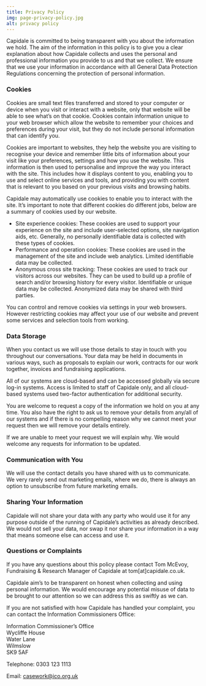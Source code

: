 ```yaml
---
title: Privacy Policy
img: page-privacy-policy.jpg
alt: privacy policy
---
```


<p class="text-lg font-medium">Capidale is committed to being transparent with you about the information we hold. The aim of the information in this policy is to give you a clear explanation about how Capidale collects and uses the personal and professional information you provide to us and that we collect. We ensure that we use your information in accordance with all General Data Protection Regulations concerning the protection of personal information.</p>

### Cookies

Cookies are small text files transferred and stored to your computer or device when you visit or interact with a website, only that website will be able to see what’s on that cookie. Cookies contain information unique to your web browser which allow the website to remember your choices and preferences during your visit, but they do
not include personal information that can identify you.

Cookies are important to websites, they help the website you are visiting to recognise your device and remember little bits of information about your visit like your preferences, settings and how you use the website. This information is then used to personalise and improve the way you interact with the site. This includes how it displays content to you, enabling you to use and select online services and tools, and providing you with content that is relevant to you based on your previous visits and browsing habits.

Capidale may automatically use cookies to enable you to interact with the site. It’s important to note that different cookies do different jobs, below are a summary of cookies used by our website.

- Site experience cookies: These cookies are used to support your experience on the site and include user-selected options, site navigation aids, etc. Generally, no personally identifiable data is collected with these types of cookies.
- Performance and operation cookies: These cookies are used in the management of the site and include web analytics. Limited identifiable data may be collected.
- Anonymous cross site tracking: These cookies are used to track our visitors across our websites. They can be used to build up a profile of search and/or browsing history for every visitor. Identifiable or unique data may be collected. Anonymized data may be shared with third parties.

You can control and remove cookies via settings in your web browsers. However restricting cookies may affect your use of our website and prevent some services and selection tools from working.

### Data Storage

When you contact us we will use those details to stay in touch with you throughout our conversations. Your data may be held in documents in various ways, such as proposals to explain our work, contracts for our work together, invoices and fundraising applications.

All of our systems are cloud-based and can be accessed globally via secure log-in systems. Access is limited to staff of Capidale only, and all cloud-based systems used two-factor authentication for additional security.

You are welcome to request a copy of the information we hold on you at any time. You also have the right to ask us to remove your details from any/all of our systems and if there is no compelling reason why we cannot meet your request then we will remove your details entirely.

If we are unable to meet your request we will explain why. We would welcome any requests for information to be updated.

### Communication with You

We will use the contact details you have shared with us to communicate. We very rarely send out marketing emails, where we do, there is always an option to unsubscribe from future marketing emails.

### Sharing Your Information

Capidale will not share your data with any party who would use it for any purpose outside of the running of Capidale’s activities as already described. We would not sell your data, nor swap it nor share your information in a way that means someone else can access and use it.

### Questions or Complaints

If you have any questions about this policy please contact Tom McEvoy, Fundraising & Research Manager of Capidale at tom[at]capidale.co.uk.

Capidale aim’s to be transparent on honest when collecting and using personal information. We would encourage any potential misuse of data to be brought to our attention so we can address this as swiftly as we can.

If you are not satisfied with how Capidale has handled your complaint, you can contact the Information Commissioners Office:

Information Commissioner’s Office<br />Wycliffe House<br />Water Lane<br />Wilmslow<br />SK9 5AF

Telephone: 0303 123 1113

Email: casework@ico.org.uk

